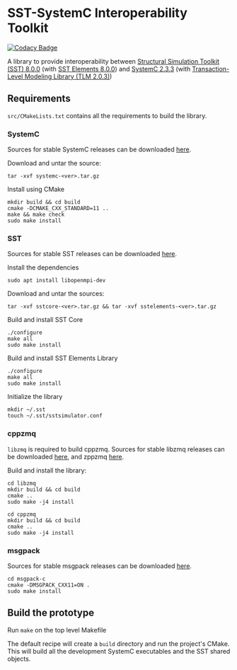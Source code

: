# SST-SystemC Interoperability Toolkit
[![Codacy Badge](https://api.codacy.com/project/badge/Grade/88c38abb1f2a4a369b4a6f9c49e8d237)](https://www.codacy.com/app/sabbirahm3d/sstscit?utm_source=github.com&amp;utm_medium=referral&amp;utm_content=sabbirahm3d/sstscit&amp;utm_campaign=Badge_Grade)

A library to provide interoperability between
[Structural Simulation Toolkit (SST) 8.0.0](https://github.com/sstsimulator/sst-core)
(with [SST Elements 8.0.0](https://github.com/sstsimulator/sst-elements)) and
[SystemC 2.3.3](http://www.accellera.org/downloads/standards/systemc)
(with [Transaction-Level Modeling Library (TLM 2.0.3)](https://www.doulos.com/knowhow/systemc/tlm2/))

## Requirements

`src/CMakeLists.txt` contains all the requirements to build the library. 

### SystemC
Sources for stable SystemC releases can be downloaded [here](https://www.accellera.org/downloads/standards/systemc).

Download and untar the source:
```shell
tar -xvf systemc-<ver>.tar.gz
```

Install using CMake
```shell
mkdir build && cd build
cmake -DCMAKE_CXX_STANDARD=11 ..
make && make check
sudo make install
```

### SST
Sources for stable SST releases can be downloaded [here](http://sst-simulator.org/SSTPages/SSTMainDownloads/).

Install the dependencies
```shell
sudo apt install libopenmpi-dev
```

Download and untar the sources:
```shell
tar -xvf sstcore-<ver>.tar.gz && tar -xvf sstelements-<ver>.tar.gz
```

Build and install SST Core
```shell
./configure
make all
sudo make install
```

Build and install SST Elements Library
```shell
./configure
make all
sudo make install
```

Initialize the library
```shell
mkdir ~/.sst
touch ~/.sst/sstsimulator.conf
```

### cppzmq
`libzmq` is required to build cppzmq. Sources for stable libzmq releases can be downloaded [here](https://github.com/zeromq/libzmq), and zppzmq [here](https://github.com/zeromq/cppzmq).

Build and install the library:
```shell
cd libzmq
mkdir build && cd build
cmake ..
sudo make -j4 install

cd cppzmq
mkdir build && cd build
cmake ..
sudo make -j4 install
```

### msgpack
Sources for stable msgpack releases can be downloaded [here](https://github.com/msgpack/msgpack-c).

```shell
cd msgpack-c
cmake -DMSGPACK_CXX11=ON .
sudo make install
```

## Build the prototype
Run `make` on the top level Makefile

The default recipe will create a `build` directory and run the project's CMake. This will build all the development
SystemC executables and the SST shared objects.
